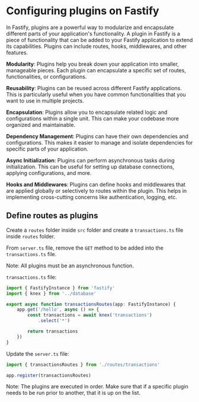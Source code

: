 # Configuring plugins on Fastify

In Fastify, plugins are a powerful way to modularize and encapsulate different parts of your application's functionality. A plugin in Fastify is a piece of functionality that can be added to your Fastify application to extend its capabilities. Plugins can include routes, hooks, middlewares, and other features.

**Modularity**: Plugins help you break down your application into smaller, manageable pieces. Each plugin can encapsulate a specific set of routes, functionalities, or configurations.

**Reusability**: Plugins can be reused across different Fastify applications. This is particularly useful when you have common functionalities that you want to use in multiple projects.

**Encapsulation**: Plugins allow you to encapsulate related logic and configurations within a single unit. This can make your codebase more organized and maintainable.

**Dependency Management**: Plugins can have their own dependencies and configurations. This makes it easier to manage and isolate dependencies for specific parts of your application.

**Async Initialization**: Plugins can perform asynchronous tasks during initialization. This can be useful for setting up database connections, applying configurations, and more.

**Hooks and Middlewares**: Plugins can define hooks and middlewares that are applied globally or selectively to routes within the plugin. This helps in implementing cross-cutting concerns like authentication, logging, etc.

## Define routes as plugins

Create a `routes` folder inside `src` folder and create a `transactions.ts` file inside `routes` folder.

From `server.ts` file, remove the `GET` method to be added into the `transactions.ts` file.

Note: All plugins must be an asynchronous function.

`transactions.ts` file:

```js
import { FastifyInstance } from 'fastify'
import { knex } from '../database'

export async function transactionsRoutes(app: FastifyInstance) {
    app.get('/hello', async () => {
        const transactions = await knex('transactions')
            .select('*')

        return transactions
    })
}
```

Update the `server.ts` file:

```js
import { transactionsRoutes } from './routes/transactions'

app.register(transactionsRoutes)
```

Note: The plugins are executed in order. Make sure that if a specific plugin needs to be run prior to another, that it is up on the list.
